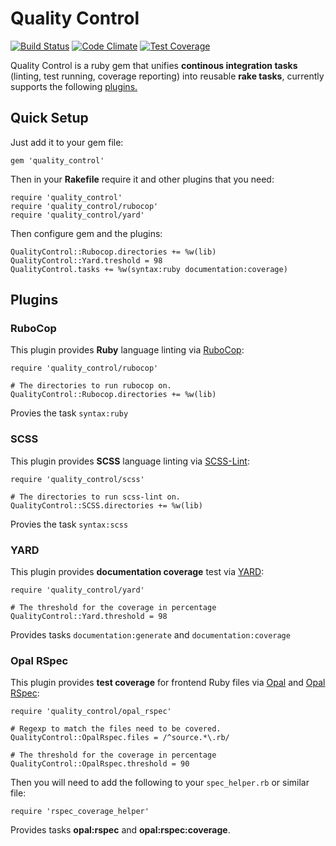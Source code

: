 Quality Control
===============
[![Build Status](https://travis-ci.org/gdotdesign/quality-control.svg?branch=master)](https://travis-ci.org/gdotdesign/quality-control)
[![Code Climate](https://codeclimate.com/github/gdotdesign/quality-control/badges/gpa.svg)](https://codeclimate.com/github/gdotdesign/quality-control)
[![Test Coverage](https://codeclimate.com/github/gdotdesign/quality-control/badges/coverage.svg)](https://codeclimate.com/github/gdotdesign/quality-control)

Quality Control is a ruby gem that unifies **continous integration tasks** (linting, test running, coverage reporting) into reusable **rake tasks**, currently supports the following [plugins.](#plugins)

## Quick Setup
Just add it to your gem file:
```
gem 'quality_control'
```

Then in your **Rakefile** require it and other plugins that you need:
```
require 'quality_control'
require 'quality_control/rubocop'
require 'quality_control/yard'
```

Then configure gem and the plugins:
```
QualityControl::Rubocop.directories += %w(lib)
QualityControl::Yard.treshold = 98
QualityControl.tasks += %w(syntax:ruby documentation:coverage)
```

## Plugins
### RuboCop
This plugin provides **Ruby** language linting via [RuboCop](https://github.com/bbatsov/rubocop):
```
require 'quality_control/rubocop'

# The directories to run rubocop on.
QualityControl::Rubocop.directories += %w(lib)
```
Provies the task `syntax:ruby`

### SCSS 
This plugin provides **SCSS** language linting via [SCSS-Lint](https://github.com/causes/scss-lint):
```
require 'quality_control/scss'

# The directories to run scss-lint on.
QualityControl::SCSS.directories += %w(lib)
```
Provies the task `syntax:scss`

### YARD
This plugin provides **documentation coverage** test via [YARD]():
```
require 'quality_control/yard'

# The threshold for the coverage in percentage
QualityControl::Yard.threshold = 98
```
Provides tasks `documentation:generate` and `documentation:coverage`

### Opal RSpec
This plugin provides **test coverage** for frontend Ruby files via [Opal]() and [Opal RSpec]():
```
require 'quality_control/opal_rspec'

# Regexp to match the files need to be covered.
QualityControl::OpalRspec.files = /^source.*\.rb/

# The threshold for the coverage in percentage
QualityControl::OpalRspec.threshold = 90
```
Then you will need to add the following to your `spec_helper.rb` or similar file:
```
require 'rspec_coverage_helper'
```
Provides tasks **opal:rspec** and **opal:rspec:coverage**.
